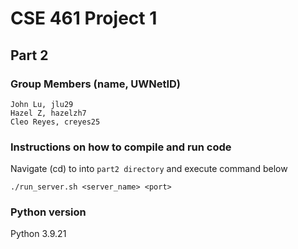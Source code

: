 # CSE 461 Project 1
## Part 2

### Group Members (name, UWNetID)
```
John Lu, jlu29
Hazel Z, hazelzh7
Cleo Reyes, creyes25
```

### Instructions on how to compile and run code

Navigate (cd) to into `part2 directory` and execute command below 
```
./run_server.sh <server_name> <port>
```

### Python version
Python 3.9.21